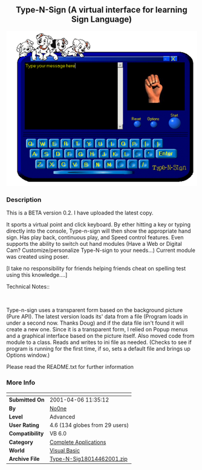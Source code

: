 ﻿<div align="center">

## Type\-N\-Sign \(A virtual interface for learning Sign Language\)

<img src="PIC2001325150456312.gif">
</div>

### Description

This is a BETA version 0.2. I have uploaded the latest copy.

<p>

It sports a virtual point and click keyboard. By ether hitting a key or typing directly into the console, Type-n-sign will then show the appropriate hand sign. Has play back, continuous play, and Speed control features. Even supports the ability to switch out hand modules (Have a Web or Digital Cam? Customize/personalize Type-N-sign to your needs...) Current module was created using poser.

<p>

[I take no responsibility for friends helping friends cheat on spelling test using this knowledge....]

<p>

Technical Notes::

<br>

Type-n-sign uses a transparent form based on the background picture (Pure API). The latest version loads its' data from a file (Program loads in under a second now. Thanks Doug) and if the data file isn't found it will create a new one. Since it is a transparent form, I relied on Popup menus and a graphical interface based on the picture itself. Also moved code from module to a class. Reads and writes to ini file as needed. (Checks to see if program is running for the first time, if so, sets a default file and brings up Options window.)

<p>

Please read the README.txt for further information
 
### More Info
 


<span>             |<span>
---                |---
**Submitted On**   |2001-04-06 11:35:12
**By**             |[No0ne](https://github.com/Planet-Source-Code/PSCIndex/blob/master/ByAuthor/no0ne.md)
**Level**          |Advanced
**User Rating**    |4.6 (134 globes from 29 users)
**Compatibility**  |VB 6\.0
**Category**       |[Complete Applications](https://github.com/Planet-Source-Code/PSCIndex/blob/master/ByCategory/complete-applications__1-27.md)
**World**          |[Visual Basic](https://github.com/Planet-Source-Code/PSCIndex/blob/master/ByWorld/visual-basic.md)
**Archive File**   |[Type\-N\-Sig18014462001\.zip](https://github.com/Planet-Source-Code/no0ne-type-n-sign-a-virtual-interface-for-learning-sign-language__1-21921/archive/master.zip)








